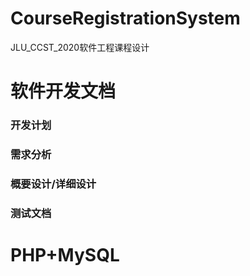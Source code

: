 # CourseRegistrationSystem
JLU_CCST_2020软件工程课程设计
# 软件开发文档
### 开发计划
### 需求分析
### 概要设计/详细设计
### 测试文档
# PHP+MySQL
